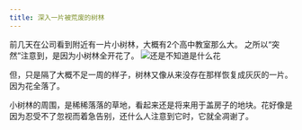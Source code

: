 ```yaml
---
title: 深入一片被荒废的树林
---
```

前几天在公司看到附近有一片小树林，大概有2个高中教室那么大。
之所以“突然”注意到，是因为小树林全开花了。
![还是不知道是什么花](http://7xrn7f.com1.z0.glb.clouddn.com/16-4-6/46302325.jpg)

但，只是隔了大概不足一周的样子，树林又像从来没存在那样恢复成灰灰的一片。因为花全落了。

小树林的周围，是稀稀落落的草地，看起来还是将来用于盖房子的地块。花好像是因为忍受不了忽视而着急告别，还什么人注意到它时，它就全凋谢了。
